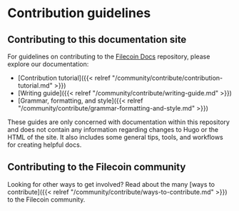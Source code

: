 # Contribution guidelines

## Contributing to this documentation site

For guidelines on contributing to the [Filecoin Docs](https://github.com/filecoin-project/filecoin-docs) repository, please explore our documentation:

- [Contribution tutorial]({{< relref "/community/contribute/contribution-tutorial.md" >}})
- [Writing guide]({{< relref "/community/contribute/writing-guide.md" >}})
- [Grammar, formatting, and style]({{< relref "/community/contribute/grammar-formatting-and-style.md" >}})

These guides are only concerned with documentation within this repository and does not contain any information regarding changes to Hugo or the HTML of the site. It also includes some general tips, tools, and workflows for creating helpful docs.

## Contributing to the Filecoin community

Looking for other ways to get involved? Read about the many [ways to contribute]({{< relref "/community/contribute/ways-to-contribute.md" >}}) to the Filecoin community.
